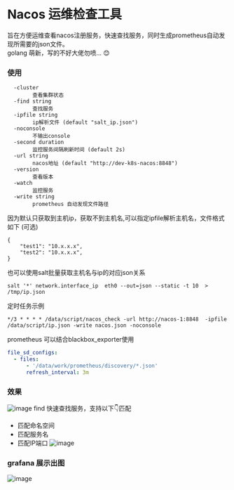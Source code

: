 # Nacos 运维检查工具

旨在方便运维查看nacos注册服务，快速查找服务，同时生成prometheus自动发现所需要的json文件。   
golang 萌新，写的不好大佬勿喷... 😊

### 使用

```shell
  -cluster
        查看集群状态
  -find string
        查找服务
  -ipfile string
        ip解析文件 (default "salt_ip.json")
  -noconsole
        不输出console
  -second duration
        监控服务间隔刷新时间 (default 2s)
  -url string
        nacos地址 (default "http://dev-k8s-nacos:8848")
  -version
        查看版本
  -watch
        监控服务
  -write string
        prometheus 自动发现文件路径
```

因为默认只获取到主机ip，获取不到主机名,可以指定ipfile解析主机名，文件格式如下 (可选)

```shell
{
    "test1": "10.x.x.x",
    "test2": "10.x.x.x",
}
```
也可以使用salt批量获取主机名与ip的对应json关系
```shell
salt '*' network.interface_ip  eth0 --out=json --static -t 10  > /tmp/ip.json
```

定时任务示例

```shell
*/3 * * * * /data/script/nacos_check -url http://nacos-1:8848  -ipfile /data/script/ip.json -write nacos.json -noconsole
```

prometheus 可以结合blackbox_exporter使用

```yml
file_sd_configs:
  - files:
      - '/data/work/prometheus/discovery/*.json'
      refresh_interval: 3m
```
### 效果
![image](https://user-images.githubusercontent.com/20376675/154187473-96ced8e9-2c04-46aa-85b7-f3e44100e68d.png)
find 快速查找服务，支持以下👇匹配
- 匹配命名空间
- 匹配服务名
- 匹配IP端口
  ![image](https://user-images.githubusercontent.com/20376675/154187373-e180e679-0885-48cd-8b46-be3ad89fd53a.png)


### grafana 展示出图
![image](https://user-images.githubusercontent.com/20376675/154186534-35eed3db-70d8-461a-9aa6-df8cdcd7aa6c.png)
